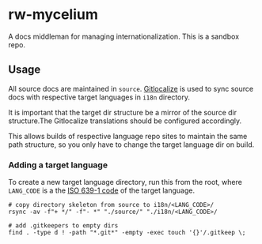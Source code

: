 # rw-mycelium

A docs middleman for managing internationalization. This is a sandbox repo.

## Usage

All source docs are maintained in `source`. [Gitlocalize](https://gitlocalize.com/) is used to sync source docs with respective target languages in `i18n` directory.

It is important that the target dir structure be a mirror of the source dir structure.The Gitlocalize translations should be configured accordingly.

This allows builds of respective language repo sites to maintain the same path structure, so you only have to change the target language dir on build.

### Adding a target language

To create a new target language directory, run this from the root, where `LANG_CODE` is a the [ISO 639-1 code](https://en.wikipedia.org/wiki/List_of_ISO_639-1_codes) of the target language.

```
# copy directory skeleton from source to i18n/<LANG_CODE>/
rsync -av -f"+ */" -f"- *" "./source/" "./i18n/<LANG_CODE>/

# add .gitkeepers to empty dirs
find . -type d ! -path "*.git*" -empty -exec touch '{}'/.gitkeep \;

```
